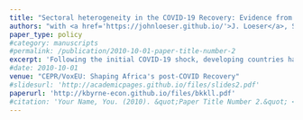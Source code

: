 ```yaml
---
title: "Sectoral heterogeneity in the COVID-19 Recovery: Evidence from Rwanda"
authors: "with <a href='https://johnloeser.github.io/'>J. Loeser</a>, S. Karpe, <a href='https://sites.google.com/site/decrgkondylis/'>F. Kondylis</a>, <a href='https://www.meganlangecon.com/'>M. Lang</a>"
paper_type: policy
#category: manuscripts
#permalink: /publication/2010-10-01-paper-title-number-2
excerpt: 'Following the initial COVID-19 shock, developing countries have begun to transition to a COVID-19 economic recovery characterized by eased lockdowns and fiscal stimulus. We leverage high frequency administrative tax records from Rwanda on firm sales and employment to characterize the impacts of the COVID-19 shock and recovery. We show that the aggregate shock peaked in April 2020, with aggregate turnover and employment recovering to pre-COVID-19 levels by September. The aggregate recovery masks meaningful heterogeneity: while the initial shock impacted sectors in which in-person work was most necessary, the sectors in which face-to-face interactions with consumers are most necessary continue to experience a protracted recovery.'
#date: 2010-10-01
venue: "CEPR/VoxEU: Shaping Africa's post-COVID Recovery"
#slidesurl: 'http://academicpages.github.io/files/slides2.pdf'
paperurl: 'http://kbyrne-econ.github.io/files/bkkll.pdf'
#citation: 'Your Name, You. (2010). &quot;Paper Title Number 2.&quot; <i>Journal 1</i>. 1(2).'
---
```

